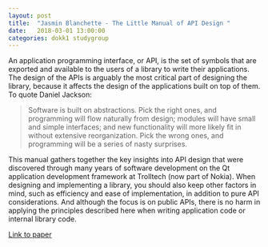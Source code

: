 ```yaml
---
layout: post
title:  "Jasmin Blanchette - The Little Manual of API Design "
date:   2018-03-01 13:00:00 
categories: dokk1 studygroup
---
```


An application programming interface, or API, is the set of symbols that are
exported and available to the users of a library to write their applications.
The design of the APIs is arguably the most critical part of designing the
library, because it affects the design of the applications built on top of
them. To quote Daniel Jackson:

> Software is built on abstractions. Pick the right ones, and programming will
> flow naturally from design; modules will have small and simple interfaces; and
> new functionality will more likely fit in without extensive reorganization.
> Pick the wrong ones, and programming will be a series of nasty surprises.

This manual gathers together the key insights into API design that were
discovered through many years of software development on the Qt application
development framework at Trolltech (now part of Nokia). When designing and
implementing a library, you should also keep other factors in mind, such as
efficiency and ease of implementation, in addition to pure API considerations.
And although the focus is on public APIs, there is no harm in applying the
principles described here when writing application code or internal library
code. 

[Link to paper](https://github.com/papers-we-love/papers-we-love/blob/master/design/out-of-the-tar-pit.pdf)
